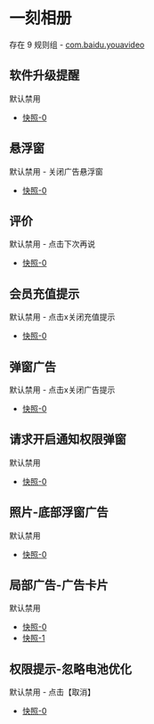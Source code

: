 # 一刻相册

存在 9 规则组 - [com.baidu.youavideo](/src/apps/com.baidu.youavideo.ts)

## 软件升级提醒

默认禁用

- [快照-0](https://i.gkd.li/import/12597916)

## 悬浮窗

默认禁用 - 关闭广告悬浮窗

- [快照-0](https://i.gkd.li/import/12970088)

## 评价

默认禁用 - 点击下次再说

- [快照-0](https://i.gkd.li/import/12970094)

## 会员充值提示

默认禁用 - 点击x关闭充值提示

- [快照-0](https://i.gkd.li/import/12970094)

## 弹窗广告

默认禁用 - 点击x关闭广告提示

- [快照-0](https://i.gkd.li/import/13048700)

## 请求开启通知权限弹窗

默认禁用

- [快照-0](https://i.gkd.li/import/13413819)

## 照片-底部浮窗广告

默认禁用

- [快照-0](https://i.gkd.li/import/13711475)

## 局部广告-广告卡片

默认禁用

- [快照-0](https://i.gkd.li/import/13874124)
- [快照-1](https://i.gkd.li/import/14038825)

## 权限提示-忽略电池优化

默认禁用 - 点击【取消】

- [快照-0](https://i.gkd.li/import/14065510)
